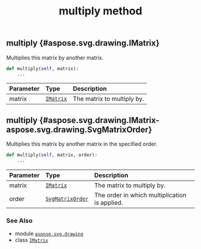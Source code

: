 ﻿---
title: multiply method
second_title: Aspose.SVG for Python via .NET API References
description: 
type: docs
weight: 50
url: /python-net/aspose.svg.drawing/imatrix/multiply/
is_root: false
---

## multiply {#aspose.svg.drawing.IMatrix}

Multiplies this matrix by another matrix.



```python
def multiply(self, matrix):
    ...
```


| Parameter | Type | Description |
| :- | :- | :- |
| matrix | [`IMatrix`](/svg/python-net/aspose.svg.drawing/imatrix) | The matrix to multiply by. |


## multiply {#aspose.svg.drawing.IMatrix-aspose.svg.drawing.SvgMatrixOrder}

Multiplies this matrix by another matrix in the specified order.



```python
def multiply(self, matrix, order):
    ...
```


| Parameter | Type | Description |
| :- | :- | :- |
| matrix | [`IMatrix`](/svg/python-net/aspose.svg.drawing/imatrix) | The matrix to multiply by. |
| order | [`SvgMatrixOrder`](/svg/python-net/aspose.svg.drawing/svgmatrixorder) | The order in which multiplication is applied. |



### See Also
* module [`aspose.svg.drawing`](../../)
* class [`IMatrix`](/svg/python-net/aspose.svg.drawing/imatrix)
